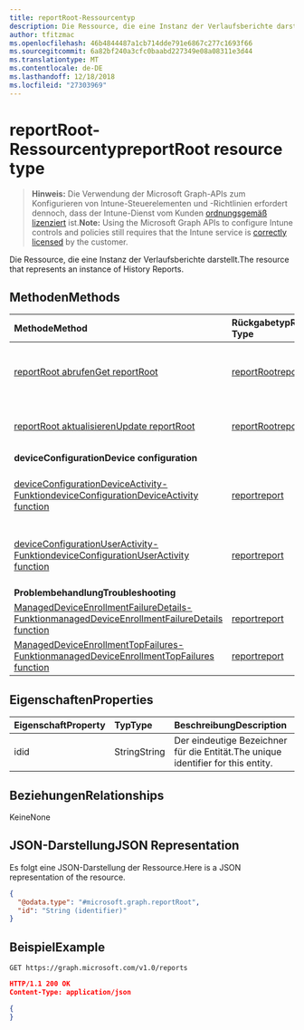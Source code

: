 ```yaml
---
title: reportRoot-Ressourcentyp
description: Die Ressource, die eine Instanz der Verlaufsberichte darstellt.
author: tfitzmac
ms.openlocfilehash: 46b4844487a1cb714dde791e6867c277c1693f66
ms.sourcegitcommit: 6a82bf240a3cfc0baabd227349e08a08311e3d44
ms.translationtype: MT
ms.contentlocale: de-DE
ms.lasthandoff: 12/18/2018
ms.locfileid: "27303969"
---
```

# <a name="reportroot-resource-type"></a><span data-ttu-id="f16fc-103">reportRoot-Ressourcentyp</span><span class="sxs-lookup"><span data-stu-id="f16fc-103">reportRoot resource type</span></span>

> <span data-ttu-id="f16fc-104">**Hinweis:** Die Verwendung der Microsoft Graph-APIs zum Konfigurieren von Intune-Steuerelementen und -Richtlinien erfordert dennoch, dass der Intune-Dienst vom Kunden [ordnungsgemäß lizenziert](https://go.microsoft.com/fwlink/?linkid=839381) ist.</span><span class="sxs-lookup"><span data-stu-id="f16fc-104">**Note:** Using the Microsoft Graph APIs to configure Intune controls and policies still requires that the Intune service is [correctly licensed](https://go.microsoft.com/fwlink/?linkid=839381) by the customer.</span></span>

<span data-ttu-id="f16fc-105">Die Ressource, die eine Instanz der Verlaufsberichte darstellt.</span><span class="sxs-lookup"><span data-stu-id="f16fc-105">The resource that represents an instance of History Reports.</span></span>
## <a name="methods"></a><span data-ttu-id="f16fc-106">Methoden</span><span class="sxs-lookup"><span data-stu-id="f16fc-106">Methods</span></span>
|<span data-ttu-id="f16fc-107">Methode</span><span class="sxs-lookup"><span data-stu-id="f16fc-107">Method</span></span>|<span data-ttu-id="f16fc-108">Rückgabetyp</span><span class="sxs-lookup"><span data-stu-id="f16fc-108">Return Type</span></span>|<span data-ttu-id="f16fc-109">Beschreibung</span><span class="sxs-lookup"><span data-stu-id="f16fc-109">Description</span></span>|
|:---|:---|:---|
|[<span data-ttu-id="f16fc-110">reportRoot abrufen</span><span class="sxs-lookup"><span data-stu-id="f16fc-110">Get reportRoot</span></span>](../api/intune-shared-reportroot-get.md)|[<span data-ttu-id="f16fc-111">reportRoot</span><span class="sxs-lookup"><span data-stu-id="f16fc-111">reportRoot</span></span>](../resources/intune-shared-reportroot.md)|<span data-ttu-id="f16fc-112">Lesen von Eigenschaften und Beziehungen des [reportRoot](../resources/intune-shared-reportroot.md)-Objekts.</span><span class="sxs-lookup"><span data-stu-id="f16fc-112">Read properties and relationships of the [reportRoot](../resources/intune-shared-reportroot.md) object.</span></span>|
|[<span data-ttu-id="f16fc-113">reportRoot aktualisieren</span><span class="sxs-lookup"><span data-stu-id="f16fc-113">Update reportRoot</span></span>](../api/intune-shared-reportroot-update.md)|[<span data-ttu-id="f16fc-114">reportRoot</span><span class="sxs-lookup"><span data-stu-id="f16fc-114">reportRoot</span></span>](../resources/intune-shared-reportroot.md)|<span data-ttu-id="f16fc-115">Aktualisieren der Eigenschaften eines [reportRoot](../resources/intune-shared-reportroot.md)-Objekts.</span><span class="sxs-lookup"><span data-stu-id="f16fc-115">Update the properties of a [reportRoot](../resources/intune-shared-reportroot.md) object.</span></span>|
|<span data-ttu-id="f16fc-116">**deviceConfiguration**</span><span class="sxs-lookup"><span data-stu-id="f16fc-116">**Device configuration**</span></span>|
|[<span data-ttu-id="f16fc-117">deviceConfigurationDeviceActivity-Funktion</span><span class="sxs-lookup"><span data-stu-id="f16fc-117">deviceConfigurationDeviceActivity function</span></span>](../api/intune-shared-reportroot-deviceconfigurationdeviceactivity.md)|[<span data-ttu-id="f16fc-118">report</span><span class="sxs-lookup"><span data-stu-id="f16fc-118">report</span></span>](../resources/intune-shared-report.md)|<span data-ttu-id="f16fc-119">Metadaten für den Gerätekonfigurations-Geräteaktivitätsbericht</span><span class="sxs-lookup"><span data-stu-id="f16fc-119">Metadata for the device configuration device activity report</span></span>|
|[<span data-ttu-id="f16fc-120">deviceConfigurationUserActivity-Funktion</span><span class="sxs-lookup"><span data-stu-id="f16fc-120">deviceConfigurationUserActivity function</span></span>](../api/intune-shared-reportroot-deviceconfigurationuseractivity.md)|[<span data-ttu-id="f16fc-121">report</span><span class="sxs-lookup"><span data-stu-id="f16fc-121">report</span></span>](../resources/intune-shared-report.md)|<span data-ttu-id="f16fc-122">Metadaten für den Gerätekonfigurations-Benutzeraktivitätsbericht</span><span class="sxs-lookup"><span data-stu-id="f16fc-122">Metadata for the device configuration user activity report</span></span>|
|<span data-ttu-id="f16fc-123">**Problembehandlung**</span><span class="sxs-lookup"><span data-stu-id="f16fc-123">**Troubleshooting**</span></span>|
|[<span data-ttu-id="f16fc-124">ManagedDeviceEnrollmentFailureDetails-Funktion</span><span class="sxs-lookup"><span data-stu-id="f16fc-124">managedDeviceEnrollmentFailureDetails function</span></span>](../api/intune-shared-reportroot-manageddeviceenrollmentfailuredetails.md)|[<span data-ttu-id="f16fc-125">report</span><span class="sxs-lookup"><span data-stu-id="f16fc-125">report</span></span>](../resources/intune-shared-report.md)|<span data-ttu-id="f16fc-126">Noch nicht dokumentiert.</span><span class="sxs-lookup"><span data-stu-id="f16fc-126">Not yet documented.</span></span>|
|[<span data-ttu-id="f16fc-127">ManagedDeviceEnrollmentTopFailures-Funktion</span><span class="sxs-lookup"><span data-stu-id="f16fc-127">managedDeviceEnrollmentTopFailures function</span></span>](../api/intune-shared-reportroot-manageddeviceenrollmenttopfailures.md)|[<span data-ttu-id="f16fc-128">report</span><span class="sxs-lookup"><span data-stu-id="f16fc-128">report</span></span>](../resources/intune-shared-report.md)|<span data-ttu-id="f16fc-129">Noch nicht dokumentiert.</span><span class="sxs-lookup"><span data-stu-id="f16fc-129">Not yet documented.</span></span>|


## <a name="properties"></a><span data-ttu-id="f16fc-130">Eigenschaften</span><span class="sxs-lookup"><span data-stu-id="f16fc-130">Properties</span></span>
|<span data-ttu-id="f16fc-131">Eigenschaft</span><span class="sxs-lookup"><span data-stu-id="f16fc-131">Property</span></span>|<span data-ttu-id="f16fc-132">Typ</span><span class="sxs-lookup"><span data-stu-id="f16fc-132">Type</span></span>|<span data-ttu-id="f16fc-133">Beschreibung</span><span class="sxs-lookup"><span data-stu-id="f16fc-133">Description</span></span>|
|:---|:---|:---|
|<span data-ttu-id="f16fc-134">id</span><span class="sxs-lookup"><span data-stu-id="f16fc-134">id</span></span>|<span data-ttu-id="f16fc-135">String</span><span class="sxs-lookup"><span data-stu-id="f16fc-135">String</span></span>|<span data-ttu-id="f16fc-136">Der eindeutige Bezeichner für die Entität.</span><span class="sxs-lookup"><span data-stu-id="f16fc-136">The unique identifier for this entity.</span></span>|

## <a name="relationships"></a><span data-ttu-id="f16fc-137">Beziehungen</span><span class="sxs-lookup"><span data-stu-id="f16fc-137">Relationships</span></span>
<span data-ttu-id="f16fc-138">Keine</span><span class="sxs-lookup"><span data-stu-id="f16fc-138">None</span></span>

## <a name="json-representation"></a><span data-ttu-id="f16fc-139">JSON-Darstellung</span><span class="sxs-lookup"><span data-stu-id="f16fc-139">JSON Representation</span></span>
<span data-ttu-id="f16fc-140">Es folgt eine JSON-Darstellung der Ressource.</span><span class="sxs-lookup"><span data-stu-id="f16fc-140">Here is a JSON representation of the resource.</span></span>
<!--{
  "blockType": "resource",
  "baseType": "microsoft.graph.entity",
  "keyProperty": "id",
  "@odata.type": "microsoft.graph.reportRoot"
}-->
``` json
{
  "@odata.type": "#microsoft.graph.reportRoot",
  "id": "String (identifier)"
}
```

## <a name="example"></a><span data-ttu-id="f16fc-141">Beispiel</span><span class="sxs-lookup"><span data-stu-id="f16fc-141">Example</span></span>

<!--{"blockType": "request"}-->
```http
GET https://graph.microsoft.com/v1.0/reports
```

<!--{"blockType": "response", "truncated": true, "@odata.type": "microsoft.graph.reportRoot"}-->
```json
HTTP/1.1 200 OK
Content-Type: application/json

{
}
```
